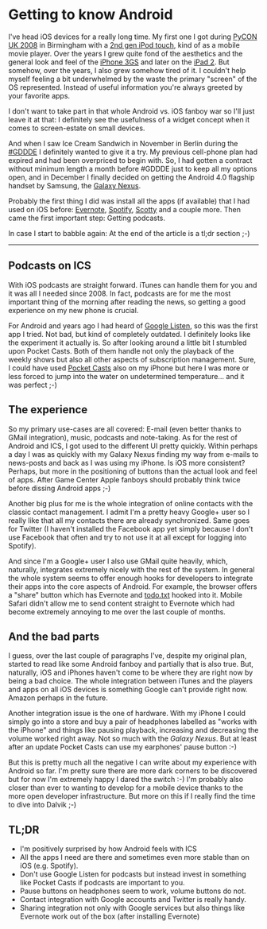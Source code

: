 # Getting to know Android

I've head iOS devices for a really long time. My first one I got during [PyCON
UK 2008][1] in Birmingham with a [2nd gen iPod touch][2], kind of as a mobile
movie player. Over the years I grew quite fond of the aesthetics and the
general look and feel of the [iPhone 3GS][3] and later on the [iPad 2][4]. But
somehow, over the years, I also grew somehow tired of it. I couldn't help
myself feeling a bit underwhelmed by the waste the primary "screen" of the OS
represented. Instead of useful information you're always greeted by your
favorite apps.

I don't want to take part in that whole Android vs. iOS fanboy war so I'll
just leave it at that: I definitely see the usefulness of a widget concept
when it comes to screen-estate on small devices. 

And when I saw Ice Cream Sandwich in November in Berlin during the [#GDDDE][5]
I definitely wanted to give it a try. My previous cell-phone plan had expired
and had been overpriced to begin with. So, I had gotten a contract without
minimum length a month before #GDDDE just to keep all my options open, and in
December I finally decided on getting the Android 4.0 flagship handset by
Samsung, the [Galaxy Nexus][6].

Probably the first thing I did was install all the apps (if available) that I
had used on iOS before: [Evernote][7], [Spotify][8], [Scotty][9] and a couple
more. Then came the first important step: Getting podcasts. 

In case I start to babble again: At the end of the article is a tl;dr section
;-)

-----------------------------------------------------------------------------

## Podcasts on ICS

With iOS podcasts are straight forward. iTunes can handle them for you and it
was all I needed since 2008. In fact, podcasts are for me the most important
thing of the morning after reading the news, so getting a good experience on
my new phone is crucial.

For Android and years ago I had heard of [Google Listen][11], so this was the
first app I tried. Not bad, but kind of completely outdated. I definitely
looks like the experiment it actually is. So after looking around a little bit
I stumbled upon Pocket Casts. Both of them handle not only the playback of the
weekly shows but also all other aspects of subscription management. Sure, I
could have used [Pocket Casts][10] also on my iPhone but here I was more or
less forced to jump into the water on undetermined temperature... and it was
perfect ;-)

## The experience

So my primary use-cases are all covered: E-mail (even better thanks to GMail
integration), music, podcasts and note-taking. As for the rest of Android and
ICS, I got used to the different UI pretty quickly. Within perhaps a day I was
as quickly with my Galaxy Nexus finding my way from e-mails to news-posts and
back as I was using my iPhone. Is iOS more consistent? Perhaps, but more
in the positioning of buttons than the actual look and feel of apps. After
Game Center Apple fanboys should probably think twice before dissing Android
apps ;-)

Another big plus for me is the whole integration of online contacts with the
classic contact management. I admit  I'm a pretty heavy Google+ user so I
really like that all my contacts there are already synchronized. Same goes for
Twitter (I haven't installed the Facebook app yet simply because I don't use
Facebook that often and try to not use it at all except for logging into
Spotify).

And since I'm a Google+ user I also use GMail quite heavily, which, naturally,
integrates extremely nicely with the rest of the system. In general the whole
system seems to offer enough hooks for developers to integrate their apps into
the core aspects of Android. For example, the browser offers a "share" button
which has Evernote and [todo.txt][12] hooked into it. Mobile Safari didn't allow me
to send content straight to Evernote which had become extremely annoying to me
over the last couple of months.

## And the bad parts

I guess, over the last couple of paragraphs I've, despite my original plan,
started to read like some Android fanboy and partially that is also true. But,
naturally, iOS and iPhones haven't come to be where they are right now by
being a bad choice. The whole integration between iTunes and the players and
apps on all iOS devices is something Google can't provide right now. Amazon
perhaps in the future. 

Another integration issue is the one of hardware. With my iPhone I could
simply go into a store and buy a pair of headphones labelled as "works with
the iPhone" and things like pausing playback, increasing and decreasing the
volume worked right away. Not so much with the _Galaxy Nexus_. But at least
after an update Pocket Casts can use my earphones' pause button :-)

But this is pretty much all the negative I can write about my experience with
Android so far. I'm pretty sure there are more dark corners to be discovered
but for now I'm extremely happy I dared the switch :-) I'm probably also
closer than ever to wanting to develop for a mobile device thanks to the more
open developer infrastructure. But more on this if I really find the time to
dive into Dalvik ;-)


## TL;DR

* I'm positively surprised by how Android feels with ICS
* All the apps I need are there and sometimes even more stable than on iOS
  (e.g. Spotify).
* Don't use Google Listen for podcasts but instead invest in something like
  Pocket Casts if podcasts are important to you.
* Pause buttons on headphones seem to work, volume buttons do not.
* Contact integration with Google accounts and Twitter is really handy.
* Sharing integration not only with Google services but also things like
  Evernote work out of the box (after installing Evernote)

[1]: http://zerokspot.com/weblog/tags/pyconuk2008
[2]: http://gdgt.com/apple/ipod/touch/2nd-gen/
[3]: http://www.apple.com/iphone/iphone-3gs/specs.html
[4]: http://www.apple.com/ipad/
[5]: http://www.google.com/events/developerday/2011/berlin/
[6]: http://www.google.com/nexus/
[7]: http://evernote.com
[8]: http://spotify.com
[9]: http://www.oebb.at/de/Mobile_Dienste/SCOTTY_mobil/index.jsp
[10]: http://pocketcasts.com/android.html
[11]: https://market.android.com/details?id=com.google.android.apps.listen&hl=en
[12]: http://todotxt.com/
